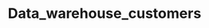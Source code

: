 ---  
schema: Data_warehouse_customers  
title: Data_warehouse_customers  
organization: Sample Department  
notes: Used in 1 lineage(s)  
resources:  
  - name: Data_warehouse_customers 
    url: /Users/kensu/Customers/Kensu/Data_warehouse_customers 
    format : parquet  
license: None  
category:
  - Education  
maintainer: User  
maintainer_email: UserMail  
---